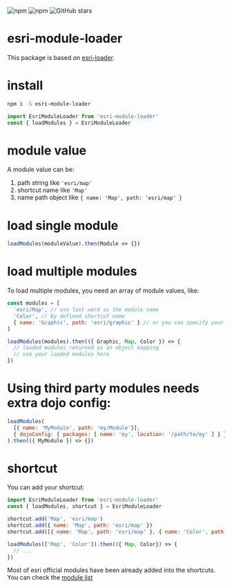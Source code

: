 ![npm](https://img.shields.io/npm/v/esri-module-loader.svg)
![npm](https://img.shields.io/npm/dw/esri-module-loader.svg)
![GitHub stars](https://img.shields.io/github/stars/nsc-open/esri-module-loader.svg?style=social&label=Stars)

# esri-module-loader

This package is based on [esri-loader](https://github.com/Esri/esri-loader).

# install

```bash
npm i -S esri-module-loader
```

```js
import EsriModuleLoader from 'esri-module-loader'
const { loadModules } = EsriModuleLoader
```

# module value

A module value can be:

1. path string like `'esri/map'`
2. shortcut name like `'Map'`
3. name path object like `{ name: 'Map', path: 'esri/map' }`


# load single module

```js
loadModules(moduleValue).then(Module => {})
```

# load multiple modules

To load multiple modules, you need an array of module values, like:

```js
const modules = [
  'esri/Map', // use last word as the module name
  'Color', // by defined shortcut name
  { name: 'Graphic', path: 'esri/graphic' } // or you can specify your module name
]

loadModules(modules).then(({ Graphic, Map, Color }) => {
  // loaded modules returned as an object mapping
  // use your loaded modules here
})
```

# Using third party modules needs extra dojo config:

```js
loadModules(
  [{ name: 'MyModule', path: 'my/Module'}],
  { dojoConfig: { packages: [ name: 'my', location: '/path/to/my' ] } }
).then(({ MyModule }) => {})
```

# shortcut

You can add your shortcut:

```js
import EsriModuleLoader from 'esri-module-loader'
const { loadModules, shortcut } = EsriModuleLoader

shortcut.add('Map', 'esri/map')
shortcut.add({ name: 'Map', path: 'esri/map' })
shortcut.add([{ name: 'Map', path: 'esri/map' }, { name: 'Color', path: 'esri/Color' }])

loadModules(['Map', 'Color']).then(({ Map, Color}) => {
  // ...
})
```

Most of esri official modules have been already added into the shortcuts. You can check the [module list](https://github.com/nsc-open/esri-module-loader/blob/master/src/esri-modules.js)